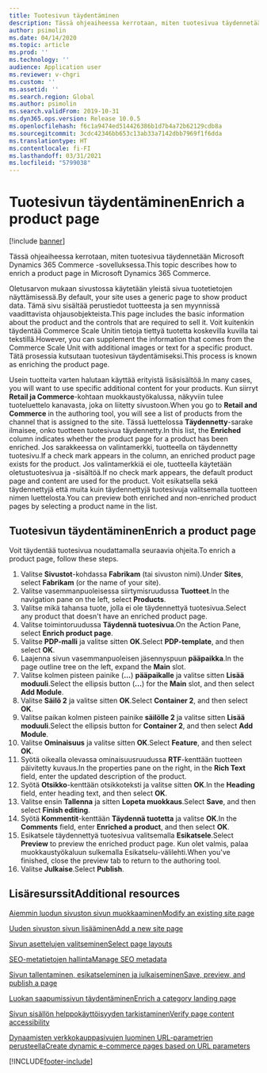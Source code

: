 ```yaml
---
title: Tuotesivun täydentäminen
description: Tässä ohjeaiheessa kerrotaan, miten tuotesivua täydennetään Microsoft Dynamics 365 Commerce -sovelluksessa.
author: psimolin
ms.date: 04/14/2020
ms.topic: article
ms.prod: ''
ms.technology: ''
audience: Application user
ms.reviewer: v-chgri
ms.custom: ''
ms.assetid: ''
ms.search.region: Global
ms.author: psimolin
ms.search.validFrom: 2019-10-31
ms.dyn365.ops.version: Release 10.0.5
ms.openlocfilehash: f6c1a9474ed514426386b1d7b4a72b62129cdb8a
ms.sourcegitcommit: 3cdc42346bb653c13ab33a7142dbb7969f1f6dda
ms.translationtype: HT
ms.contentlocale: fi-FI
ms.lasthandoff: 03/31/2021
ms.locfileid: "5799038"
---
```

# <a name="enrich-a-product-page"></a><span data-ttu-id="e4be4-103">Tuotesivun täydentäminen</span><span class="sxs-lookup"><span data-stu-id="e4be4-103">Enrich a product page</span></span>

[!include [banner](includes/banner.md)]

<span data-ttu-id="e4be4-104">Tässä ohjeaiheessa kerrotaan, miten tuotesivua täydennetään Microsoft Dynamics 365 Commerce -sovelluksessa.</span><span class="sxs-lookup"><span data-stu-id="e4be4-104">This topic describes how to enrich a product page in Microsoft Dynamics 365 Commerce.</span></span>

<span data-ttu-id="e4be4-105">Oletusarvon mukaan sivustossa käytetään yleistä sivua tuotetietojen näyttämisessä.</span><span class="sxs-lookup"><span data-stu-id="e4be4-105">By default, your site uses a generic page to show product data.</span></span> <span data-ttu-id="e4be4-106">Tämä sivu sisältää perustiedot tuotteesta ja sen myynnissä vaadittavista ohjausobjekteista.</span><span class="sxs-lookup"><span data-stu-id="e4be4-106">This page includes the basic information about the product and the controls that are required to sell it.</span></span> <span data-ttu-id="e4be4-107">Voit kuitenkin täydentää Commerce Scale Unitin tietoja tiettyä tuotetta koskevilla kuvilla tai tekstillä.</span><span class="sxs-lookup"><span data-stu-id="e4be4-107">However, you can supplement the information that comes from the Commerce Scale Unit with additional images or text for a specific product.</span></span> <span data-ttu-id="e4be4-108">Tätä prosessia kutsutaan tuotesivun täydentämiseksi.</span><span class="sxs-lookup"><span data-stu-id="e4be4-108">This process is known as enriching the product page.</span></span>

<span data-ttu-id="e4be4-109">Usein tuotteita varten halutaan käyttää erityistä lisäsisältöä.</span><span class="sxs-lookup"><span data-stu-id="e4be4-109">In many cases, you will want to use specific additional content for your products.</span></span> <span data-ttu-id="e4be4-110">Kun siirryt **Retail ja Commerce**-kohtaan muokkaustyökalussa, näkyviin tulee tuoteluettelo kanavasta, joka on liitetty sivustoon.</span><span class="sxs-lookup"><span data-stu-id="e4be4-110">When you go to **Retail and Commerce** in the authoring tool, you will see a list of products from the channel that is assigned to the site.</span></span> <span data-ttu-id="e4be4-111">Tässä luettelossa **Täydennetty**-sarake ilmaisee, onko tuotteen tuotesivua täydennetty.</span><span class="sxs-lookup"><span data-stu-id="e4be4-111">In this list, the **Enriched** column indicates whether the product page for a product has been enriched.</span></span> <span data-ttu-id="e4be4-112">Jos sarakkeessa on valintamerkki, tuotteella on täydennetty tuotesivu.</span><span class="sxs-lookup"><span data-stu-id="e4be4-112">If a check mark appears in the column, an enriched product page exists for the product.</span></span> <span data-ttu-id="e4be4-113">Jos valintamerkkiä ei ole, tuotteella käytetään oletustuotesivua ja -sisältöä.</span><span class="sxs-lookup"><span data-stu-id="e4be4-113">If no check mark appears, the default product page and content are used for the product.</span></span> <span data-ttu-id="e4be4-114">Voit esikatsella sekä täydennettyjä että muita kuin täydennettyjä tuotesivuja valitsemalla tuotteen nimen luettelosta.</span><span class="sxs-lookup"><span data-stu-id="e4be4-114">You can preview both enriched and non-enriched product pages by selecting a product name in the list.</span></span>

## <a name="enrich-a-product-page"></a><span data-ttu-id="e4be4-115">Tuotesivun täydentäminen</span><span class="sxs-lookup"><span data-stu-id="e4be4-115">Enrich a product page</span></span>

<span data-ttu-id="e4be4-116">Voit täydentää tuotesivua noudattamalla seuraavia ohjeita.</span><span class="sxs-lookup"><span data-stu-id="e4be4-116">To enrich a product page, follow these steps.</span></span>

1. <span data-ttu-id="e4be4-117">Valitse **Sivustot**-kohdassa **Fabrikam** (tai sivuston nimi).</span><span class="sxs-lookup"><span data-stu-id="e4be4-117">Under **Sites**, select **Fabrikam** (or the name of your site).</span></span>
1. <span data-ttu-id="e4be4-118">Valitse vasemmanpuoleisessa siirtymisruudussa **Tuotteet**.</span><span class="sxs-lookup"><span data-stu-id="e4be4-118">In the navigation pane on the left, select **Products**.</span></span>
1. <span data-ttu-id="e4be4-119">Valitse mikä tahansa tuote, jolla ei ole täydennettyä tuotesivua.</span><span class="sxs-lookup"><span data-stu-id="e4be4-119">Select any product that doesn't have an enriched product page.</span></span>
1. <span data-ttu-id="e4be4-120">Valitse toimintoruudussa **Täydennä tuotesivua**.</span><span class="sxs-lookup"><span data-stu-id="e4be4-120">On the Action Pane, select **Enrich product page**.</span></span>
1. <span data-ttu-id="e4be4-121">Valitse **PDP-malli** ja valitse sitten **OK**.</span><span class="sxs-lookup"><span data-stu-id="e4be4-121">Select **PDP-template**, and then select **OK**.</span></span>
1. <span data-ttu-id="e4be4-122">Laajenna sivun vasemmanpuoleisen jäsennyspuun **pääpaikka**.</span><span class="sxs-lookup"><span data-stu-id="e4be4-122">In the page outline tree on the left, expand the **Main** slot.</span></span>
1. <span data-ttu-id="e4be4-123">Valitse kolmen pisteen painike (**...**) **pääpaikalle** ja valitse sitten **Lisää moduuli**.</span><span class="sxs-lookup"><span data-stu-id="e4be4-123">Select the ellipsis button (**...**) for the **Main** slot, and then select **Add Module**.</span></span>
1. <span data-ttu-id="e4be4-124">Valitse **Säilö 2** ja valitse sitten **OK**.</span><span class="sxs-lookup"><span data-stu-id="e4be4-124">Select **Container 2**, and then select **OK**.</span></span>
1. <span data-ttu-id="e4be4-125">Valitse paikan kolmen pisteen painike **säilölle 2** ja valitse sitten **Lisää moduuli**.</span><span class="sxs-lookup"><span data-stu-id="e4be4-125">Select the ellipsis button for **Container 2**, and then select **Add Module**.</span></span>
1. <span data-ttu-id="e4be4-126">Valitse **Ominaisuus** ja valitse sitten **OK**.</span><span class="sxs-lookup"><span data-stu-id="e4be4-126">Select **Feature**, and then select **OK**.</span></span>
1. <span data-ttu-id="e4be4-127">Syötä oikealla olevassa ominaisuusruudussa **RTF**-kenttään tuotteen päivitetty kuvaus.</span><span class="sxs-lookup"><span data-stu-id="e4be4-127">In the properties pane on the right, in the **Rich Text** field, enter the updated description of the product.</span></span>
1. <span data-ttu-id="e4be4-128">Syötä **Otsikko**-kenttään otsikkoteksti ja valitse sitten **OK**.</span><span class="sxs-lookup"><span data-stu-id="e4be4-128">In the **Heading** field, enter heading text, and then select **OK**.</span></span>
1. <span data-ttu-id="e4be4-129">Valitse ensin **Tallenna** ja sitten **Lopeta muokkaus**.</span><span class="sxs-lookup"><span data-stu-id="e4be4-129">Select **Save**, and then select **Finish editing**.</span></span>
1. <span data-ttu-id="e4be4-130">Syötä **Kommentit**-kenttään **Täydennä tuotetta** ja valitse **OK**.</span><span class="sxs-lookup"><span data-stu-id="e4be4-130">In the **Comments** field, enter **Enriched a product**, and then select **OK**.</span></span>
1. <span data-ttu-id="e4be4-131">Esikatsele täydennettyä tuotesivua valitsemalla **Esikatsele**.</span><span class="sxs-lookup"><span data-stu-id="e4be4-131">Select **Preview** to preview the enriched product page.</span></span> <span data-ttu-id="e4be4-132">Kun olet valmis, palaa muokkaustyökaluun sulkemalla Esikatselu-välilehti.</span><span class="sxs-lookup"><span data-stu-id="e4be4-132">When you've finished, close the preview tab to return to the authoring tool.</span></span>
1. <span data-ttu-id="e4be4-133">Valitse **Julkaise**.</span><span class="sxs-lookup"><span data-stu-id="e4be4-133">Select **Publish**.</span></span>

## <a name="additional-resources"></a><span data-ttu-id="e4be4-134">Lisäresurssit</span><span class="sxs-lookup"><span data-stu-id="e4be4-134">Additional resources</span></span>

[<span data-ttu-id="e4be4-135">Aiemmin luodun sivuston sivun muokkaaminen</span><span class="sxs-lookup"><span data-stu-id="e4be4-135">Modify an existing site page</span></span>](modify-existing-page.md)

[<span data-ttu-id="e4be4-136">Uuden sivuston sivun lisääminen</span><span class="sxs-lookup"><span data-stu-id="e4be4-136">Add a new site page</span></span>](add-new-page.md)

[<span data-ttu-id="e4be4-137">Sivun asettelujen valitseminen</span><span class="sxs-lookup"><span data-stu-id="e4be4-137">Select page layouts</span></span>](select-page-layouts.md)

[<span data-ttu-id="e4be4-138">SEO-metatietojen hallinta</span><span class="sxs-lookup"><span data-stu-id="e4be4-138">Manage SEO metadata</span></span>](manage-seo-metadata.md)

[<span data-ttu-id="e4be4-139">Sivun tallentaminen, esikatseleminen ja julkaiseminen</span><span class="sxs-lookup"><span data-stu-id="e4be4-139">Save, preview, and publish a page</span></span>](save-preview-publish-page.md)

[<span data-ttu-id="e4be4-140">Luokan saapumissivun täydentäminen</span><span class="sxs-lookup"><span data-stu-id="e4be4-140">Enrich a category landing page</span></span>](enrich-category-page.md)

[<span data-ttu-id="e4be4-141">Sivun sisällön helppokäyttöisyyden tarkistaminen</span><span class="sxs-lookup"><span data-stu-id="e4be4-141">Verify page content accessibility</span></span>](verify-accessibility.md)

[<span data-ttu-id="e4be4-142">Dynaamisten verkkokauppasivujen luominen URL-parametrien perusteella</span><span class="sxs-lookup"><span data-stu-id="e4be4-142">Create dynamic e-commerce pages based on URL parameters</span></span>](create-dynamic-pages.md)


[!INCLUDE[footer-include](../includes/footer-banner.md)]
